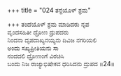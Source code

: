 +++
title = "024 ತನ್ದೆಯೊಳ್ ಶ್ರಮ"

+++
ತಂದೆಯೊಳ್ ಶ್ರಮ ಮಾಡಿದರು ನೃಪ  
ವೃಂದಸಹಿತೀ ದ್ರೋಣ ದ್ರುಪದರು  
ನಿಂದನಾ ದೃಪದಾಖ್ಯನಯ್ಯನು ದಿವಿಜ ನಗರಿಯಲಿ   
ಅಂದು ಸಖ್ಯಪ್ರೀತಿಯನು ಸಾ  
ನಂದದಲಿ ದ್ರೋಣಂಗೆ ವಿರಚಿಸಿ  
ಬಂದು ನಿಜ ರಾಜ್ಯಾಭಿಷೇಕವ ಧರಿಸಿದನು ದ್ರುಪದ     ॥24॥
